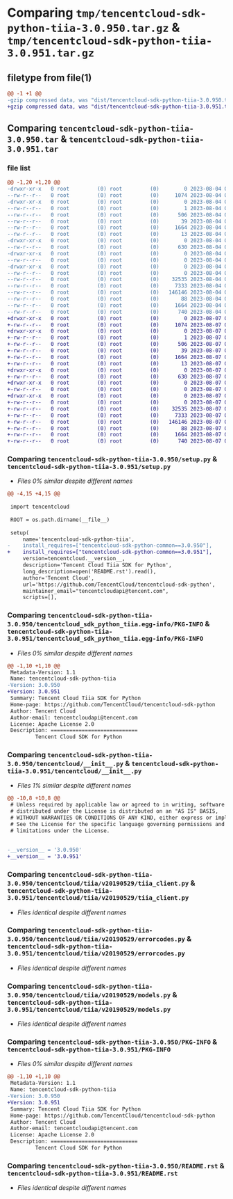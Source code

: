 # Comparing `tmp/tencentcloud-sdk-python-tiia-3.0.950.tar.gz` & `tmp/tencentcloud-sdk-python-tiia-3.0.951.tar.gz`

## filetype from file(1)

```diff
@@ -1 +1 @@
-gzip compressed data, was "dist/tencentcloud-sdk-python-tiia-3.0.950.tar", last modified: Fri Aug  4 00:36:33 2023, max compression
+gzip compressed data, was "dist/tencentcloud-sdk-python-tiia-3.0.951.tar", last modified: Mon Aug  7 00:36:26 2023, max compression
```

## Comparing `tencentcloud-sdk-python-tiia-3.0.950.tar` & `tencentcloud-sdk-python-tiia-3.0.951.tar`

### file list

```diff
@@ -1,20 +1,20 @@
-drwxr-xr-x   0 root         (0) root         (0)        0 2023-08-04 00:36:33.000000 tencentcloud-sdk-python-tiia-3.0.950/
--rw-r--r--   0 root         (0) root         (0)     1074 2023-08-04 00:36:33.000000 tencentcloud-sdk-python-tiia-3.0.950/setup.py
-drwxr-xr-x   0 root         (0) root         (0)        0 2023-08-04 00:36:33.000000 tencentcloud-sdk-python-tiia-3.0.950/tencentcloud_sdk_python_tiia.egg-info/
--rw-r--r--   0 root         (0) root         (0)        1 2023-08-04 00:36:33.000000 tencentcloud-sdk-python-tiia-3.0.950/tencentcloud_sdk_python_tiia.egg-info/dependency_links.txt
--rw-r--r--   0 root         (0) root         (0)      506 2023-08-04 00:36:33.000000 tencentcloud-sdk-python-tiia-3.0.950/tencentcloud_sdk_python_tiia.egg-info/SOURCES.txt
--rw-r--r--   0 root         (0) root         (0)       39 2023-08-04 00:36:33.000000 tencentcloud-sdk-python-tiia-3.0.950/tencentcloud_sdk_python_tiia.egg-info/requires.txt
--rw-r--r--   0 root         (0) root         (0)     1664 2023-08-04 00:36:33.000000 tencentcloud-sdk-python-tiia-3.0.950/tencentcloud_sdk_python_tiia.egg-info/PKG-INFO
--rw-r--r--   0 root         (0) root         (0)       13 2023-08-04 00:36:33.000000 tencentcloud-sdk-python-tiia-3.0.950/tencentcloud_sdk_python_tiia.egg-info/top_level.txt
-drwxr-xr-x   0 root         (0) root         (0)        0 2023-08-04 00:36:33.000000 tencentcloud-sdk-python-tiia-3.0.950/tencentcloud/
--rw-r--r--   0 root         (0) root         (0)      630 2023-08-04 00:36:33.000000 tencentcloud-sdk-python-tiia-3.0.950/tencentcloud/__init__.py
-drwxr-xr-x   0 root         (0) root         (0)        0 2023-08-04 00:36:33.000000 tencentcloud-sdk-python-tiia-3.0.950/tencentcloud/tiia/
--rw-r--r--   0 root         (0) root         (0)        0 2023-08-04 00:36:33.000000 tencentcloud-sdk-python-tiia-3.0.950/tencentcloud/tiia/__init__.py
-drwxr-xr-x   0 root         (0) root         (0)        0 2023-08-04 00:36:33.000000 tencentcloud-sdk-python-tiia-3.0.950/tencentcloud/tiia/v20190529/
--rw-r--r--   0 root         (0) root         (0)        0 2023-08-04 00:36:33.000000 tencentcloud-sdk-python-tiia-3.0.950/tencentcloud/tiia/v20190529/__init__.py
--rw-r--r--   0 root         (0) root         (0)    32535 2023-08-04 00:36:33.000000 tencentcloud-sdk-python-tiia-3.0.950/tencentcloud/tiia/v20190529/tiia_client.py
--rw-r--r--   0 root         (0) root         (0)     7333 2023-08-04 00:36:33.000000 tencentcloud-sdk-python-tiia-3.0.950/tencentcloud/tiia/v20190529/errorcodes.py
--rw-r--r--   0 root         (0) root         (0)   146146 2023-08-04 00:36:33.000000 tencentcloud-sdk-python-tiia-3.0.950/tencentcloud/tiia/v20190529/models.py
--rw-r--r--   0 root         (0) root         (0)       88 2023-08-04 00:36:33.000000 tencentcloud-sdk-python-tiia-3.0.950/setup.cfg
--rw-r--r--   0 root         (0) root         (0)     1664 2023-08-04 00:36:33.000000 tencentcloud-sdk-python-tiia-3.0.950/PKG-INFO
--rw-r--r--   0 root         (0) root         (0)      740 2023-08-04 00:36:33.000000 tencentcloud-sdk-python-tiia-3.0.950/README.rst
+drwxr-xr-x   0 root         (0) root         (0)        0 2023-08-07 00:36:26.000000 tencentcloud-sdk-python-tiia-3.0.951/
+-rw-r--r--   0 root         (0) root         (0)     1074 2023-08-07 00:36:26.000000 tencentcloud-sdk-python-tiia-3.0.951/setup.py
+drwxr-xr-x   0 root         (0) root         (0)        0 2023-08-07 00:36:26.000000 tencentcloud-sdk-python-tiia-3.0.951/tencentcloud_sdk_python_tiia.egg-info/
+-rw-r--r--   0 root         (0) root         (0)        1 2023-08-07 00:36:26.000000 tencentcloud-sdk-python-tiia-3.0.951/tencentcloud_sdk_python_tiia.egg-info/dependency_links.txt
+-rw-r--r--   0 root         (0) root         (0)      506 2023-08-07 00:36:26.000000 tencentcloud-sdk-python-tiia-3.0.951/tencentcloud_sdk_python_tiia.egg-info/SOURCES.txt
+-rw-r--r--   0 root         (0) root         (0)       39 2023-08-07 00:36:26.000000 tencentcloud-sdk-python-tiia-3.0.951/tencentcloud_sdk_python_tiia.egg-info/requires.txt
+-rw-r--r--   0 root         (0) root         (0)     1664 2023-08-07 00:36:26.000000 tencentcloud-sdk-python-tiia-3.0.951/tencentcloud_sdk_python_tiia.egg-info/PKG-INFO
+-rw-r--r--   0 root         (0) root         (0)       13 2023-08-07 00:36:26.000000 tencentcloud-sdk-python-tiia-3.0.951/tencentcloud_sdk_python_tiia.egg-info/top_level.txt
+drwxr-xr-x   0 root         (0) root         (0)        0 2023-08-07 00:36:26.000000 tencentcloud-sdk-python-tiia-3.0.951/tencentcloud/
+-rw-r--r--   0 root         (0) root         (0)      630 2023-08-07 00:36:26.000000 tencentcloud-sdk-python-tiia-3.0.951/tencentcloud/__init__.py
+drwxr-xr-x   0 root         (0) root         (0)        0 2023-08-07 00:36:26.000000 tencentcloud-sdk-python-tiia-3.0.951/tencentcloud/tiia/
+-rw-r--r--   0 root         (0) root         (0)        0 2023-08-07 00:36:26.000000 tencentcloud-sdk-python-tiia-3.0.951/tencentcloud/tiia/__init__.py
+drwxr-xr-x   0 root         (0) root         (0)        0 2023-08-07 00:36:26.000000 tencentcloud-sdk-python-tiia-3.0.951/tencentcloud/tiia/v20190529/
+-rw-r--r--   0 root         (0) root         (0)        0 2023-08-07 00:36:26.000000 tencentcloud-sdk-python-tiia-3.0.951/tencentcloud/tiia/v20190529/__init__.py
+-rw-r--r--   0 root         (0) root         (0)    32535 2023-08-07 00:36:26.000000 tencentcloud-sdk-python-tiia-3.0.951/tencentcloud/tiia/v20190529/tiia_client.py
+-rw-r--r--   0 root         (0) root         (0)     7333 2023-08-07 00:36:26.000000 tencentcloud-sdk-python-tiia-3.0.951/tencentcloud/tiia/v20190529/errorcodes.py
+-rw-r--r--   0 root         (0) root         (0)   146146 2023-08-07 00:36:26.000000 tencentcloud-sdk-python-tiia-3.0.951/tencentcloud/tiia/v20190529/models.py
+-rw-r--r--   0 root         (0) root         (0)       88 2023-08-07 00:36:26.000000 tencentcloud-sdk-python-tiia-3.0.951/setup.cfg
+-rw-r--r--   0 root         (0) root         (0)     1664 2023-08-07 00:36:26.000000 tencentcloud-sdk-python-tiia-3.0.951/PKG-INFO
+-rw-r--r--   0 root         (0) root         (0)      740 2023-08-07 00:36:26.000000 tencentcloud-sdk-python-tiia-3.0.951/README.rst
```

### Comparing `tencentcloud-sdk-python-tiia-3.0.950/setup.py` & `tencentcloud-sdk-python-tiia-3.0.951/setup.py`

 * *Files 0% similar despite different names*

```diff
@@ -4,15 +4,15 @@
 
 import tencentcloud
 
 ROOT = os.path.dirname(__file__)
 
 setup(
     name='tencentcloud-sdk-python-tiia',
-    install_requires=["tencentcloud-sdk-python-common==3.0.950"],
+    install_requires=["tencentcloud-sdk-python-common==3.0.951"],
     version=tencentcloud.__version__,
     description='Tencent Cloud Tiia SDK for Python',
     long_description=open('README.rst').read(),
     author='Tencent Cloud',
     url='https://github.com/TencentCloud/tencentcloud-sdk-python',
     maintainer_email="tencentcloudapi@tencent.com",
     scripts=[],
```

### Comparing `tencentcloud-sdk-python-tiia-3.0.950/tencentcloud_sdk_python_tiia.egg-info/PKG-INFO` & `tencentcloud-sdk-python-tiia-3.0.951/tencentcloud_sdk_python_tiia.egg-info/PKG-INFO`

 * *Files 0% similar despite different names*

```diff
@@ -1,10 +1,10 @@
 Metadata-Version: 1.1
 Name: tencentcloud-sdk-python-tiia
-Version: 3.0.950
+Version: 3.0.951
 Summary: Tencent Cloud Tiia SDK for Python
 Home-page: https://github.com/TencentCloud/tencentcloud-sdk-python
 Author: Tencent Cloud
 Author-email: tencentcloudapi@tencent.com
 License: Apache License 2.0
 Description: ============================
         Tencent Cloud SDK for Python
```

### Comparing `tencentcloud-sdk-python-tiia-3.0.950/tencentcloud/__init__.py` & `tencentcloud-sdk-python-tiia-3.0.951/tencentcloud/__init__.py`

 * *Files 1% similar despite different names*

```diff
@@ -10,8 +10,8 @@
 # Unless required by applicable law or agreed to in writing, software
 # distributed under the License is distributed on an "AS IS" BASIS,
 # WITHOUT WARRANTIES OR CONDITIONS OF ANY KIND, either express or implied.
 # See the License for the specific language governing permissions and
 # limitations under the License.
 
 
-__version__ = '3.0.950'
+__version__ = '3.0.951'
```

### Comparing `tencentcloud-sdk-python-tiia-3.0.950/tencentcloud/tiia/v20190529/tiia_client.py` & `tencentcloud-sdk-python-tiia-3.0.951/tencentcloud/tiia/v20190529/tiia_client.py`

 * *Files identical despite different names*

### Comparing `tencentcloud-sdk-python-tiia-3.0.950/tencentcloud/tiia/v20190529/errorcodes.py` & `tencentcloud-sdk-python-tiia-3.0.951/tencentcloud/tiia/v20190529/errorcodes.py`

 * *Files identical despite different names*

### Comparing `tencentcloud-sdk-python-tiia-3.0.950/tencentcloud/tiia/v20190529/models.py` & `tencentcloud-sdk-python-tiia-3.0.951/tencentcloud/tiia/v20190529/models.py`

 * *Files identical despite different names*

### Comparing `tencentcloud-sdk-python-tiia-3.0.950/PKG-INFO` & `tencentcloud-sdk-python-tiia-3.0.951/PKG-INFO`

 * *Files 0% similar despite different names*

```diff
@@ -1,10 +1,10 @@
 Metadata-Version: 1.1
 Name: tencentcloud-sdk-python-tiia
-Version: 3.0.950
+Version: 3.0.951
 Summary: Tencent Cloud Tiia SDK for Python
 Home-page: https://github.com/TencentCloud/tencentcloud-sdk-python
 Author: Tencent Cloud
 Author-email: tencentcloudapi@tencent.com
 License: Apache License 2.0
 Description: ============================
         Tencent Cloud SDK for Python
```

### Comparing `tencentcloud-sdk-python-tiia-3.0.950/README.rst` & `tencentcloud-sdk-python-tiia-3.0.951/README.rst`

 * *Files identical despite different names*

